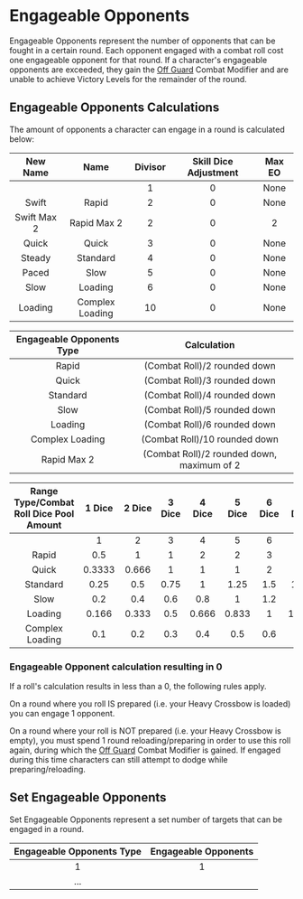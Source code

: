 # Engageable Opponents

Engageable Opponents represent the number of opponents that can be fought in a certain round. Each opponent engaged with a combat roll cost one engageable opponent for that round. If a character's engageable opponents are exceeded, they gain the [Off Guard](./CombatModifiers.md#off-guard-disadvantage) Combat Modifier and are unable to achieve Victory Levels for the remainder of the round.

## Engageable Opponents Calculations

The amount of opponents a character can engage in a round is calculated below:


|  New Name  |      Name      | Divisor | Skill Dice Adjustment | Max EO |
| :---------: | :-------------: | :-----: | :-------------------: | :----: |
|            |                |    1    |           0           |  None  |
|    Swift    |      Rapid      |    2    |           0           |  None  |
| Swift Max 2 |   Rapid Max 2   |    2    |           0           |   2   |
|    Quick    |      Quick      |    3    |           0           |  None  |
|   Steady   |    Standard    |    4    |           0           |  None  |
|    Paced    |      Slow      |    5    |           0           |  None  |
|    Slow    |     Loading     |    6    |           0           |  None  |
|   Loading   | Complex Loading |   10   |           0           |  None  |

| Engageable Opponents Type |                Calculation                |
| :-----------------------: | :----------------------------------------: |
|           Rapid           |        (Combat Roll)/2 rounded down        |
|           Quick           |        (Combat Roll)/3 rounded down        |
|         Standard         |        (Combat Roll)/4 rounded down        |
|           Slow           |        (Combat Roll)/5 rounded down        |
|          Loading          |        (Combat Roll)/6 rounded down        |
|      Complex Loading      |       (Combat Roll)/10 rounded down       |
|        Rapid Max 2        | (Combat Roll)/2 rounded down, maximum of 2 |


| Range Type/Combat Roll Dice Pool Amount | 1 Dice | 2 Dice | 3 Dice | 4 Dice | 5 Dice | 6 Dice | 7 Dice | 8 Dice | 9 Dice | 10 Dice | 11 Dice | 12 Dice |
| :-------------------------------------: | :----: | :-----: | :----: | :----: | :----: | :----: | :----: | :----: | :----: | :-----: | :-----: | :-----: |
|                                        |   1   |    2    |   3   |   4   |   5   |   6   |   7   |   8   |   9   |   10   |   11   |   12   |
|                  Rapid                  |  0.5  |    1    |   1   |   2   |   2   |   3   |   3   |   4   |   4   |    5    |    5    |    6    |
|                  Quick                  | 0.3333 |  0.666  |   1   |   1   |   1   |   2   |   2   |   2   |   3   |    3    |    3    |    4    |
|                Standard                |  0.25  |   0.5   |  0.75  |   1   |  1.25  |  1.5  |  1.75  |   2   |  2.25  |   2.5   |    3    |  3.25  |
|                  Slow                  |  0.2  |   0.4   |  0.6  |  0.8  |   1   |  1.2  |  1.4  |  1.6  |  1.8  |    2    |   2.2   |   2.4   |
|                 Loading                 | 0.166 |  0.333  |  0.5  | 0.666 | 0.833 |   1   | 1.166 | 1.333 |  1.5  |  1.666  |  1.833  |    2    |
|             Complex Loading             |  0.1  |   0.2   |  0.3  |  0.4  |  0.5  |  0.6  |  0.7  |  0.8  |  0.9  |    1    |   1.1   |   1.2   |



### Engageable Opponent calculation resulting in 0

If a roll's calculation results in less than a 0, the following rules apply.

On a round where you roll IS prepared (i.e. your Heavy Crossbow is loaded) you can engage 1 opponent.

On a round where your roll is NOT prepared (i.e. your Heavy Crossbow is empty), you must spend 1 round reloading/preparing in order to use this roll again, during which the [Off Guard](./CombatModifiers.md#off-guard-disadvantage) Combat Modifier is gained. If engaged during this time characters can still attempt to dodge while preparing/reloading.

## Set Engageable Opponents

Set Engageable Opponents represent a set number of targets that can be engaged in a round.

| Engageable Opponents Type | Engageable Opponents |
| :-----------------------: | :------------------: |
|             1             |          1          |
|            ...            |                      |
